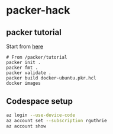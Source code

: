 # packer-hack

## packer tutorial

Start from [here](https://learn.hashicorp.com/tutorials/packer/docker-get-started-build-image?in=packer/docker-get-started)

```
# From /packer/tutorial
packer init .
packer fmt .
packer validate .
packer build docker-ubuntu.pkr.hcl
docker images
```

## Codespace setup

```bash
az login --use-device-code
az account set --subscription rguthrie
az account show
```